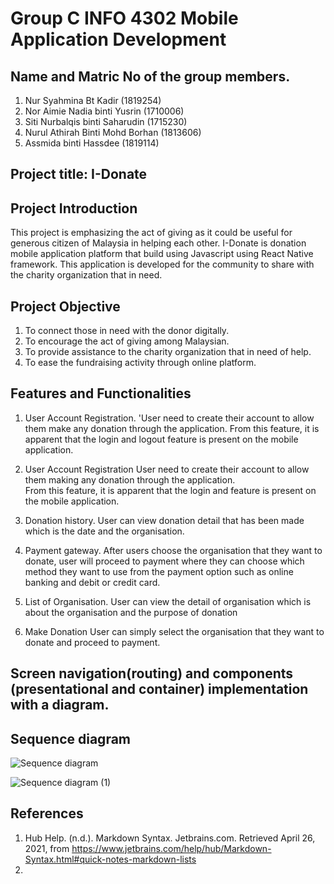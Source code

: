# Group C INFO 4302 Mobile Application Development

## Name and Matric No of the group members. 
1. Nur Syahmina Bt Kadir (1819254)
2. Nor Aimie Nadia binti Yusrin (1710006)
3. Siti Nurbalqis binti Saharudin (1715230)
4. Nurul Athirah Binti Mohd Borhan (1813606)
5. Assmida binti Hassdee (1819114)

## Project title: I-Donate

## Project Introduction
This project is emphasizing the act of giving as it could be useful for generous citizen of Malaysia in helping each other. I-Donate is donation mobile application platform that build using Javascript using React Native framework. This application is developed for the community to share with the charity organization that in need.  

## Project Objective
1. To connect those in need with the donor digitally.
2. To encourage the act of giving among Malaysian. 
3. To provide assistance to the charity organization that in need of help. 
4. To ease the fundraising activity through online platform.  

## Features and Functionalities
1. User Account Registration.
\'User need to create their account to allow them make any donation through the application. From this feature, it is apparent that the login and logout feature is present on the mobile application.
3. User Account Registration 
User need to create their account to allow them making any donation through the application.  
From this feature, it is apparent that the login and feature is present on the mobile application.

2. Donation history.
User can view donation detail that has been made which is the date and the organisation. 

3. Payment gateway.
After users choose the organisation that they want to donate, user will proceed to payment where they can choose which method they want to use from the payment option such as online banking and debit or credit card.

4. List of Organisation.
User can view the detail of organisation which is about the organisation and the purpose of donation

5. Make Donation
User can simply select the organisation that they want to donate and proceed to payment.

## Screen navigation(routing) and components (presentational and container) implementation with a diagram.

## Sequence diagram

![Sequence diagram](https://user-images.githubusercontent.com/74192884/116032855-fae9e280-a692-11eb-8dbe-20f58135ec95.png)


![Sequence diagram (1)](https://user-images.githubusercontent.com/74192884/116032891-0937fe80-a693-11eb-99c2-f772d6bd25d7.png)


## References
1. Hub Help. (n.d.). Markdown Syntax. Jetbrains.com. Retrieved April 26, 2021, from https://www.jetbrains.com/help/hub/Markdown-Syntax.html#quick-notes-markdown-lists
2. 
